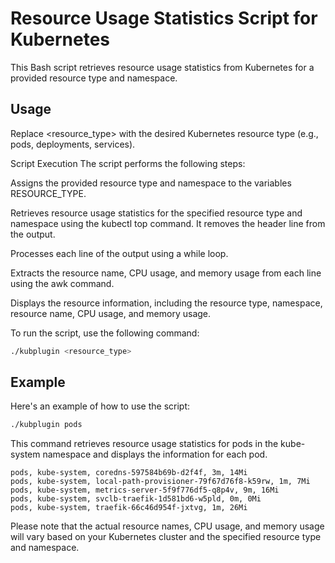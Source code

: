 # Resource Usage Statistics Script for Kubernetes

This Bash script retrieves resource usage statistics from Kubernetes for a provided resource type and namespace.

## Usage

Replace <resource_type> with the desired Kubernetes resource type (e.g., pods, deployments, services).

Script Execution
The script performs the following steps:

Assigns the provided resource type and namespace to the variables RESOURCE_TYPE.

Retrieves resource usage statistics for the specified resource type and namespace using the kubectl top command. It removes the header line from the output.

Processes each line of the output using a while loop.

Extracts the resource name, CPU usage, and memory usage from each line using the awk command.

Displays the resource information, including the resource type, namespace, resource name, CPU usage, and memory usage.

To run the script, use the following command:

```bash
./kubplugin <resource_type>
```

## Example

Here's an example of how to use the script:

```bash
./kubplugin pods
```

This command retrieves resource usage statistics for pods in the kube-system namespace and displays the information for each pod.

```text
pods, kube-system, coredns-597584b69b-d2f4f, 3m, 14Mi
pods, kube-system, local-path-provisioner-79f67d76f8-k59rw, 1m, 7Mi
pods, kube-system, metrics-server-5f9f776df5-q8p4v, 9m, 16Mi
pods, kube-system, svclb-traefik-1d581bd6-w5pld, 0m, 0Mi
pods, kube-system, traefik-66c46d954f-jxtvg, 1m, 26Mi
```

Please note that the actual resource names, CPU usage, and memory usage will vary based on your Kubernetes cluster and the specified resource type and namespace.
